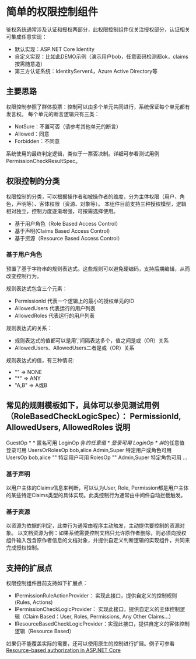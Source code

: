 ﻿# 简单的权限控制组件

鉴权系统通常涉及认证和授权两部分，此权限控制组件仅关注授权部分，认证相关可集成任意实现：

- 默认实现：ASP.NET Core Identity
- 自定义实现：比如此DEMO示例（演示用户bob，任意密码检测都ok，claims按需随意造）
- 第三方认证系统：IdentityServer4，Azure Active Directory等

## 主要思路

权限控制参照了群体投票：控制可以由多个单元共同进行，系统保证每个单元都有发言权。
每个单元的断言逻辑只有三类：

- NotSure：不置可否（请参考其他单元的断言）
- Allowed：同意
- Forbidden：不同意

系统使用的最终判定逻辑，类似于一票否决制。详细可参看测试用例PermissionCheckResultSpec。

## 权限控制的分类

权限控制的分类，可以根据操作者和被操作者的维度，分为主体权限（用户、角色，声明等）、客体权限（资源、对象等）。
本组件目前支持三种授权模型，逻辑相对独立，控制力度逐渐增强，可按需选择使用。

- 基于用户角色（Role Based Access Control）
- 基于声明(Claims Based Access Control)
- 基于资源（Resource Based Access Control）

### 基于用户角色

预置了基于字符串的规则表达式。这些规则可以避免硬编码，支持后期编辑，从而改变控制行为。

规则表达式包含三个元素：
- PermissionId 代表一个逻辑上的最小的授权单元的ID
- AllowedUsers 代表运行的用户列表
- AllowedRoles 代表运行的用户列表

规则表达式的关系：
- 规则表达式的值都可以是用','间隔表达多个，值之间是或（OR）关系
- AllowedUsers、AllowedUsers二者是或（OR）关系

规则表达式的值，有三种情况:
- ""		=>	NONE 
- "*"		=>	ANY
- "A,B"		=>	A或B

常见的规则模板如下，具体可以参见测试用例（RoleBasedCheckLogicSpec）：
PermissionId,				AllowedUsers,	AllowedRoles	说明
------------------------------------------------------------------
GuestOp						*				*				匿名可用
LoginOp						非*的任意值		*				登录可用
LoginOp						*				非*的任意值		登录可用
UsersOrRolesOp				bob,alice		Admin,Super		特定用户或角色可用
UsersOp						bob,alice		""				特定用户可用
RolesOp						""				Admin,Super		特定角色可用
...

### 基于声明

以用户主体的Claims信息来判断，可以认为User, Role, Permission都是用户主体的某些特定Claims类型的具体实现。此类控制行为通常由中间件自动拦截触发。

### 基于资源

以资源为依据的判定，此类行为通常由程序主动触发，主动提供要控制的资源对象。
以文档资源为例：如果系统需要控制文档只允许原作者删除，则必须向授权组件输入包含原作者信息的文档对象，并提供自定义判断逻辑的实现组件，共同来完成授权控制。

## 支持的扩展点

权限控制组件目前支持如下扩展点：

- IPermissionRuleActionProvider：	实现此接口，提供自定义的控制规则 (Rules, Actions)
- IPermissionCheckLogicProvider：	实现此接口，提供自定义的主体控制逻辑（Claim Based：User, Roles, Permissions, Any Other Claims...）
- IResourceBasedCheckLogicProvider：实现此接口，提供自定义的客体控制逻辑（Resource Based）

如果仍不能覆盖实际的需要，还可以使用原生的控制进行扩展。例子可参看[Resource-based authorization in ASP.NET Core](https://docs.microsoft.com/en-us/aspnet/core/security/authorization/resourcebased)